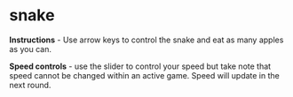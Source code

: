 # snake
**Instructions** - Use arrow keys to control the snake and eat as many apples as you can.

**Speed controls** - use the slider to control your speed but take note that speed cannot be changed within an active game. Speed will update in the next round.

